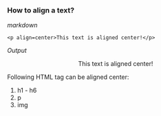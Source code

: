 ### How to align a text?

*markdown*

`<p align=center>This text is aligned center!</p>`


*Output*

<p align=center>This text is aligned center!</p>

Following HTML tag can be aligned center:
1. h1 - h6
2. p
3. img
